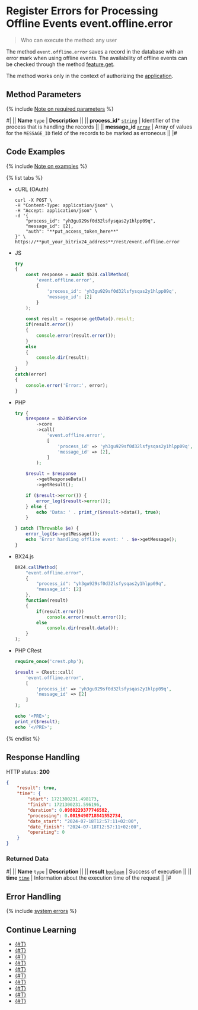 # Register Errors for Processing Offline Events event.offline.error

> Who can execute the method: any user

The method `event.offline.error` saves a record in the database with an error mark when using offline events. The availability of offline events can be checked through the method [feature.get](../common/system/feature-get.md).

The method works only in the context of authorizing the [application](../../settings/app-installation/index.md).

## Method Parameters

{% include [Note on required parameters](../../_includes/required.md) %}

#|
|| **Name**
`type` | **Description** ||
|| **process_id***
[`string`](../data-types.md) | Identifier of the process that is handling the records ||
|| **message_id**
[`array`](../data-types.md) | Array of values for the `MESSAGE_ID` field of the records to be marked as erroneous ||
|#

## Code Examples

{% include [Note on examples](../../_includes/examples.md) %}

{% list tabs %}

- cURL (OAuth)

    ```curl
    curl -X POST \
    -H "Content-Type: application/json" \
    -H "Accept: application/json" \
    -d '{
        "process_id": "yh3gu929sf0d32lsfysqas2y1hlpp09q",
        "message_id": [2],
        "auth": "**put_access_token_here**"
    }' \
    https://**put_your_bitrix24_address**/rest/event.offline.error
    ```

- JS

    ```js
    try
    {
    	const response = await $b24.callMethod(
    		'event.offline.error',
    		{
    			'process_id': 'yh3gu929sf0d32lsfysqas2y1hlpp09q',
    			'message_id': [2]
    		}
    	);
    	
    	const result = response.getData().result;
    	if(result.error())
    	{
    		console.error(result.error());
    	}
    	else
    	{
    		console.dir(result);
    	}
    }
    catch(error)
    {
    	console.error('Error:', error);
    }
    ```

- PHP

    ```php
    try {
        $response = $b24Service
            ->core
            ->call(
                'event.offline.error',
                [
                    'process_id' => 'yh3gu929sf0d32lsfysqas2y1hlpp09q',
                    'message_id' => [2],
                ]
            );
    
        $result = $response
            ->getResponseData()
            ->getResult();
    
        if ($result->error()) {
            error_log($result->error());
        } else {
            echo 'Data: ' . print_r($result->data(), true);
        }
    
    } catch (Throwable $e) {
        error_log($e->getMessage());
        echo 'Error handling offline event: ' . $e->getMessage();
    }
    ```

- BX24.js

    ```js
    BX24.callMethod(
        "event.offline.error",
        {
            "process_id": "yh3gu929sf0d32lsfysqas2y1hlpp09q",
            "message_id": [2]
        },
        function(result)
        {
            if(result.error())
                console.error(result.error());
            else
                console.dir(result.data());
        }
    );
    ```

- PHP CRest

    ```php
    require_once('crest.php');

    $result = CRest::call(
        'event.offline.error',
        [
            'process_id' => 'yh3gu929sf0d32lsfysqas2y1hlpp09q',
            'message_id' => [2]
        ]
    );

    echo '<PRE>';
    print_r($result);
    echo '</PRE>';
    ```

{% endlist %}

## Response Handling

HTTP status: **200**

```json
{
    "result": true,
    "time": {
        "start": 1721300231.498173,
        "finish": 1721300231.596196,
        "duration": 0.0980229377746582,
        "processing": 0.0019490718841552734,
        "date_start": "2024-07-18T12:57:11+02:00",
        "date_finish": "2024-07-18T12:57:11+02:00",
        "operating": 0
    }
}
```

### Returned Data

#|
|| **Name**
`type` | **Description** ||
|| **result**
[`boolean`](../data-types.md) | Success of execution ||
|| **time**
[`time`](../data-types.md) | Information about the execution time of the request ||
|#

## Error Handling

{% include [system errors](../../_includes/system-errors.md) %}

## Continue Learning

- [{#T}](./events.md)
- [{#T}](./event-bind.md)
- [{#T}](./event-get.md)
- [{#T}](./event-unbind.md)
- [{#T}](./safe-event-handlers.md)
- [{#T}](./offline-events.md)
- [{#T}](./event-offline-list.md)
- [{#T}](./event-offline-get.md)
- [{#T}](./event-offline-clear.md)
- [{#T}](./on-offline-event.md)